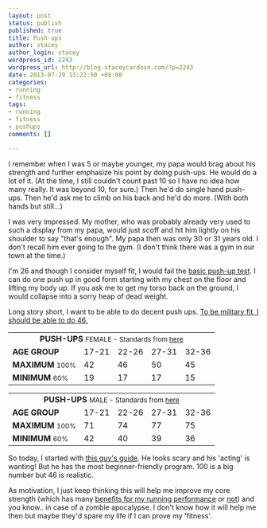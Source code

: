 ```yaml
--- 
layout: post
status: publish
published: true
title: Push-ups
author: stacey
author_login: stacey
wordpress_id: 2243
wordpress_url: http://blog.staceycardoso.com/?p=2243
date: 2013-07-29 13:22:50 +08:00
categories: 
- running
- fitness
tags: 
- running
- fitness
- pushups
comments: []

---
```

I remember when I was 5 or maybe younger, my papa would brag about his strength and further emphasize his point by doing push-ups. He would do a lot of it. (At the time, I still couldn't count past 10 so I have no idea how many really. It was beyond 10, for sure.) Then he'd do single hand push-ups. Then he'd ask me to climb on his back and he'd do more. (With both hands but still...)

I was very impressed. My mother, who was probably already very used to such a display from my papa, would just scoff and hit him lightly on his shoulder to say "that's enough". My papa then was only 30 or 31 years old. I don't recall him ever going to the gym. (I don't think there was a gym in our town at the time.)

I'm 26 and though I consider myself fit, I would fail the <a href="http://www.nytimes.com/2008/03/11/health/nutrition/11well.html?em&amp;ex=1205553600&amp;en=43b8530ee36900ef&amp;ei=5087%0A&amp;_r=0" target="_blank">basic push-up test</a>. I can do one push up in good form starting with my chest on the floor and lifting my body up. If you ask me to get my torso back on the ground, I would collapse into a sorry heap of dead weight.

Long story short, I want to be able to do decent push ups. <a href="http://en.wikipedia.org/wiki/United_States_Army_Physical_Fitness_Test" target="_blank">To be military fit, I should be able to do 46.</a>
<table>
<tbody>
<tr align="center">
<td colspan="6"><b>PUSH-UPS</b>
<small>FEMALE - Standards from <a href="http://en.wikipedia.org/wiki/United_States_Army_Physical_Fitness_Test" target="_blank">here</a></small> 
</td>
</tr>
<tr>
<td><b>AGE GROUP</b></td>
<td>17-21</td>
<td>22-26</td>
<td>27-31</td>
<td>32-36</td>
</tr>
<tr>
<td><b>MAXIMUM</b> <small>100%</small></td>
<td>42</td>
<td>46</td>
<td>50</td>
<td>45</td>
</tr>
<tr>
<td><b>MINIMUM</b> <small>60%</small></td>
<td>19</td>
<td>17</td>
<td>17</td>
<td>15</td>
</tr>
</tbody>
</table>
<table>
<tbody>
<tr align="center">
<td colspan="6"><b>PUSH-UPS</b>
<small>MALE - Standards from <a href="http://en.wikipedia.org/wiki/United_States_Army_Physical_Fitness_Test" target="_blank">here</a></small></td>
</tr>
<tr>
<td><b>AGE GROUP</b></td>
<td>17-21</td>
<td>22-26</td>
<td>27-31</td>
<td>32-36</td>
</tr>
<tr>
<td><b>MAXIMUM</b> <small>100%</small></td>
<td>71</td>
<td>74</td>
<td>77</td>
<td>75</td>
</tr>
<tr>
<td><b>MINIMUM</b> <small>60%</small></td>
<td>42</td>
<td>40</td>
<td>39</td>
<td>36</td>
</tr>
</tbody>
</table>
So today, I started with <a href="http://scoobysworkshop.com/zero-to-100-pushups-for-complete-beginners/" target="_blank">this guy's guide</a>. He looks scary and his 'acting' is wanting! But he has the most beginner-friendly program. 100 is a big number but 46 is realistic.

As motivation, I just keep thinking this will help me improve my core strength (which has many <a href="http://www.ncbi.nlm.nih.gov/pubmed/19077735" target="_blank">benefits for my running performance</a> or <a href="http://content.wwu.edu/cdm/singleitem/collection/theses/id/406/rec/10" target="_blank">not</a>) and you know.. in case of a zombie apocalypse. I don't know how it will help me then but maybe they'd spare my life if I can prove my 'fitness'.
